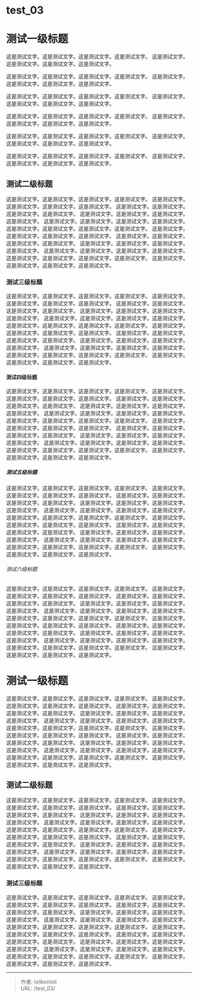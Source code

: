 # test_03

# 测试一级标题

这是测试文字。这是测试文字。这是测试文字。这是测试文字。
这是测试文字。这是测试文字。这是测试文字。这是测试文字。

这是测试文字。这是测试文字。这是测试文字。这是测试文字。
这是测试文字。这是测试文字。这是测试文字。这是测试文字。

这是测试文字。这是测试文字。这是测试文字。这是测试文字。
这是测试文字。这是测试文字。这是测试文字。这是测试文字。

这是测试文字。这是测试文字。这是测试文字。这是测试文字。
这是测试文字。这是测试文字。这是测试文字。这是测试文字。

这是测试文字。这是测试文字。这是测试文字。这是测试文字。
这是测试文字。这是测试文字。这是测试文字。这是测试文字。

这是测试文字。这是测试文字。这是测试文字。这是测试文字。
这是测试文字。这是测试文字。这是测试文字。这是测试文字。

## 测试二级标题

这是测试文字。这是测试文字。这是测试文字。这是测试文字。
这是测试文字。这是测试文字。这是测试文字。这是测试文字。
这是测试文字。这是测试文字。这是测试文字。这是测试文字。
这是测试文字。这是测试文字。这是测试文字。这是测试文字。
这是测试文字。这是测试文字。这是测试文字。这是测试文字。
这是测试文字。这是测试文字。这是测试文字。这是测试文字。
这是测试文字。这是测试文字。这是测试文字。这是测试文字。
这是测试文字。这是测试文字。这是测试文字。这是测试文字。
这是测试文字。这是测试文字。这是测试文字。这是测试文字。
这是测试文字。这是测试文字。这是测试文字。这是测试文字。
这是测试文字。这是测试文字。这是测试文字。这是测试文字。
这是测试文字。这是测试文字。这是测试文字。这是测试文字。

### 测试三级标题

这是测试文字。这是测试文字。这是测试文字。这是测试文字。
这是测试文字。这是测试文字。这是测试文字。这是测试文字。
这是测试文字。这是测试文字。这是测试文字。这是测试文字。
这是测试文字。这是测试文字。这是测试文字。这是测试文字。
这是测试文字。这是测试文字。这是测试文字。这是测试文字。
这是测试文字。这是测试文字。这是测试文字。这是测试文字。
这是测试文字。这是测试文字。这是测试文字。这是测试文字。
这是测试文字。这是测试文字。这是测试文字。这是测试文字。
这是测试文字。这是测试文字。这是测试文字。这是测试文字。
这是测试文字。这是测试文字。这是测试文字。这是测试文字。
这是测试文字。这是测试文字。这是测试文字。这是测试文字。
这是测试文字。这是测试文字。这是测试文字。这是测试文字。

#### 测试四级标题

这是测试文字。这是测试文字。这是测试文字。这是测试文字。
这是测试文字。这是测试文字。这是测试文字。这是测试文字。
这是测试文字。这是测试文字。这是测试文字。这是测试文字。
这是测试文字。这是测试文字。这是测试文字。这是测试文字。
这是测试文字。这是测试文字。这是测试文字。这是测试文字。
这是测试文字。这是测试文字。这是测试文字。这是测试文字。
这是测试文字。这是测试文字。这是测试文字。这是测试文字。
这是测试文字。这是测试文字。这是测试文字。这是测试文字。
这是测试文字。这是测试文字。这是测试文字。这是测试文字。
这是测试文字。这是测试文字。这是测试文字。这是测试文字。
这是测试文字。这是测试文字。这是测试文字。这是测试文字。
这是测试文字。这是测试文字。这是测试文字。这是测试文字。

##### 测试五级标题

这是测试文字。这是测试文字。这是测试文字。这是测试文字。
这是测试文字。这是测试文字。这是测试文字。这是测试文字。
这是测试文字。这是测试文字。这是测试文字。这是测试文字。
这是测试文字。这是测试文字。这是测试文字。这是测试文字。
这是测试文字。这是测试文字。这是测试文字。这是测试文字。
这是测试文字。这是测试文字。这是测试文字。这是测试文字。
这是测试文字。这是测试文字。这是测试文字。这是测试文字。
这是测试文字。这是测试文字。这是测试文字。这是测试文字。
这是测试文字。这是测试文字。这是测试文字。这是测试文字。
这是测试文字。这是测试文字。这是测试文字。这是测试文字。
这是测试文字。这是测试文字。这是测试文字。这是测试文字。
这是测试文字。这是测试文字。这是测试文字。这是测试文字。

###### 测试六级标题

这是测试文字。这是测试文字。这是测试文字。这是测试文字。
这是测试文字。这是测试文字。这是测试文字。这是测试文字。
这是测试文字。这是测试文字。这是测试文字。这是测试文字。
这是测试文字。这是测试文字。这是测试文字。这是测试文字。
这是测试文字。这是测试文字。这是测试文字。这是测试文字。
这是测试文字。这是测试文字。这是测试文字。这是测试文字。
这是测试文字。这是测试文字。这是测试文字。这是测试文字。
这是测试文字。这是测试文字。这是测试文字。这是测试文字。
这是测试文字。这是测试文字。这是测试文字。这是测试文字。
这是测试文字。这是测试文字。这是测试文字。这是测试文字。
这是测试文字。这是测试文字。这是测试文字。这是测试文字。
这是测试文字。这是测试文字。这是测试文字。这是测试文字。

# 测试一级标题

这是测试文字。这是测试文字。这是测试文字。这是测试文字。
这是测试文字。这是测试文字。这是测试文字。这是测试文字。
这是测试文字。这是测试文字。这是测试文字。这是测试文字。
这是测试文字。这是测试文字。这是测试文字。这是测试文字。
这是测试文字。这是测试文字。这是测试文字。这是测试文字。
这是测试文字。这是测试文字。这是测试文字。这是测试文字。
这是测试文字。这是测试文字。这是测试文字。这是测试文字。
这是测试文字。这是测试文字。这是测试文字。这是测试文字。
这是测试文字。这是测试文字。这是测试文字。这是测试文字。
这是测试文字。这是测试文字。这是测试文字。这是测试文字。
这是测试文字。这是测试文字。这是测试文字。这是测试文字。
这是测试文字。这是测试文字。这是测试文字。这是测试文字。

## 测试二级标题

这是测试文字。这是测试文字。这是测试文字。这是测试文字。
这是测试文字。这是测试文字。这是测试文字。这是测试文字。
这是测试文字。这是测试文字。这是测试文字。这是测试文字。
这是测试文字。这是测试文字。这是测试文字。这是测试文字。
这是测试文字。这是测试文字。这是测试文字。这是测试文字。
这是测试文字。这是测试文字。这是测试文字。这是测试文字。
这是测试文字。这是测试文字。这是测试文字。这是测试文字。
这是测试文字。这是测试文字。这是测试文字。这是测试文字。
这是测试文字。这是测试文字。这是测试文字。这是测试文字。
这是测试文字。这是测试文字。这是测试文字。这是测试文字。
这是测试文字。这是测试文字。这是测试文字。这是测试文字。
这是测试文字。这是测试文字。这是测试文字。这是测试文字。

### 测试三级标题

这是测试文字。这是测试文字。这是测试文字。这是测试文字。
这是测试文字。这是测试文字。这是测试文字。这是测试文字。
这是测试文字。这是测试文字。这是测试文字。这是测试文字。
这是测试文字。这是测试文字。这是测试文字。这是测试文字。
这是测试文字。这是测试文字。这是测试文字。这是测试文字。
这是测试文字。这是测试文字。这是测试文字。这是测试文字。
这是测试文字。这是测试文字。这是测试文字。这是测试文字。
这是测试文字。这是测试文字。这是测试文字。这是测试文字。
这是测试文字。这是测试文字。这是测试文字。这是测试文字。
这是测试文字。这是测试文字。这是测试文字。这是测试文字。
这是测试文字。这是测试文字。这是测试文字。这是测试文字。
这是测试文字。这是测试文字。这是测试文字。这是测试文字。


---

> 作者: lolikonloli  
> URL: /test_03/  

